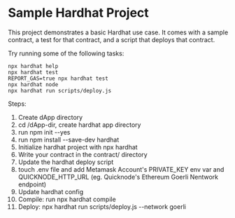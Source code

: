 # Sample Hardhat Project

This project demonstrates a basic Hardhat use case. It comes with a sample contract, a test for that contract, and a script that deploys that contract.

Try running some of the following tasks:

```shell
npx hardhat help
npx hardhat test
REPORT_GAS=true npx hardhat test
npx hardhat node
npx hardhat run scripts/deploy.js
```

Steps: 

1. Create dApp directory
2. cd /dApp-dir, create hardhat app directory
3. run npm init --yes
4. run npm install --save-dev hardhat
5. Initialize hardhat project with npx hardhat
6. Write your contract in the contract/ directory
7. Update the hardhat deploy script 
8. touch .env file and add Metamask Account's PRIVATE_KEY env var and QUICKNODE_HTTP_URL (eg. Quicknode's Ethereum Goerli Nentwork endpoint)
9. Update hardhat config
10. Compile: run npx hardhat compile
11. Deploy: npx hardhat run scripts/deploy.js --network goerli
